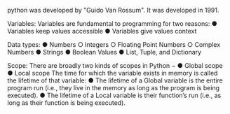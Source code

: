 python was developed by "Guido Van Rossum".
It was developed in 1991.

Variables:
Variables are fundamental to programming for two reasons:
    ● Variables keep values accessible
    ● Variables give values context

Data types:
    ● Numbers
        ○ Integers
        ○ Floating Point Numbers 
        ○ Complex Numbers
    ● Strings 
    ● Boolean Values 
    ● List, Tuple, and Dictionary

Scope:
There are broadly two kinds of scopes in Python − 
    ● Global scope
    ● Local scope
The time for which the variable exists in memory is called the lifetime of that variable:
    ● The lifetime of a Global variable is the entire program run (i.e., they live in the memory as long as the program is being executed).
    ● The lifetime of a Local variable is their function’s run (i.e., as long as their function is being executed).